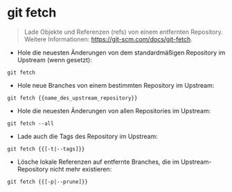 # git fetch

> Lade Objekte und Referenzen (refs) von einem entfernten Repository.
> Weitere Informationen: <https://git-scm.com/docs/git-fetch>.

- Hole die neuesten Änderungen von dem standardmäßigen Repository im Upstream (wenn gesetzt):

`git fetch`

- Hole neue Branches von einem bestimmten Repository im Upstream:

`git fetch {{name_des_upstream_repository}}`

- Hole die neuesten Änderungen von allen Repositories im Upstream:

`git fetch --all`

- Lade auch die Tags des Repository im Upstream:

`git fetch {{[-t|--tags]}}`

- Lösche lokale Referenzen auf entfernte Branches, die im Upstream-Repository nicht mehr existieren:

`git fetch {{[-p|--prune]}}`
